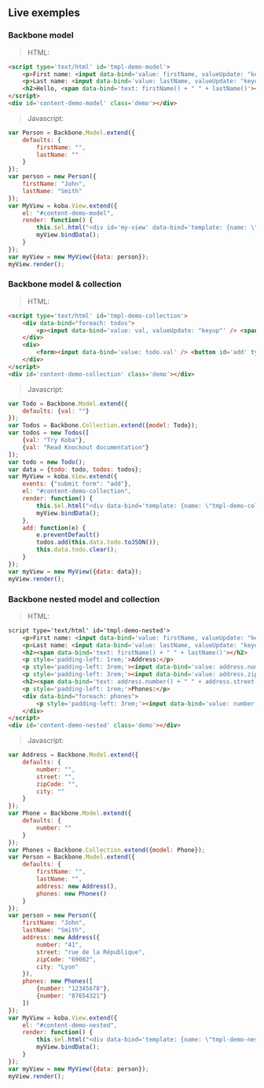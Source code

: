 ## Live exemples

### Backbone model

<script type='text/html' id='tmpl-demo-model'>
    <p>First name: <input data-bind='value: firstName, valueUpdate: "keyup"' /></p>
    <p>Last name: <input data-bind='value: lastName, valueUpdate: "keyup"' /></p>
    <h2>Hello, <span data-bind='text: firstName() + " " + lastName()'></span>!</h2>
</script>
<div id='content-demo-model' class='demo'></div>

<script type="text/javascript">
/*<![CDATA[*/
function demoModel() {
var Person = Backbone.Model.extend({
    defaults: {
        firstName: "",
        lastName: ""
    }
});
var person = new Person({
    firstName: "John",
    lastName: "Smith"
});
var MyView = koba.View.extend({
    el: "#content-demo-model",
    render: function() {
        this.$el.html("<div data-bind='template: {name: \"tmpl-demo-model\"}'></div>");
        myView.bindData();
    }
});
var myView = new MyView({data: person});
myView.render();
};
/*]]>*/
</script>

  > HTML:

~~~ html
<script type='text/html' id='tmpl-demo-model'>
    <p>First name: <input data-bind='value: firstName, valueUpdate: "keyup"' /></p>
    <p>Last name: <input data-bind='value: lastName, valueUpdate: "keyup"' /></p>
    <h2>Hello, <span data-bind='text: firstName() + " " + lastName()'></span>!</h2>
</script>
<div id='content-demo-model' class='demo'></div>
~~~

  > Javascript:

~~~ javascript
var Person = Backbone.Model.extend({
    defaults: {
        firstName: "",
        lastName: ""
    }
});
var person = new Person({
    firstName: "John",
    lastName: "Smith"
});
var MyView = koba.View.extend({
    el: "#content-demo-model",
    render: function() {
        this.$el.html("<div id='my-view' data-bind='template: {name: \"tmpl-demo-model\"}'></div>");
        myView.bindData();
    }
});
var myView = new MyView({data: person});
myView.render();
~~~

### Backbone model & collection

<script type='text/html' id='tmpl-demo-collection'>
    <div data-bind="foreach: todos">
        <p><input data-bind='value: val, valueUpdate: "keyup"' /> <span data-bind='text: val()'></span></p>
    </div>
    <div>
        <form><input data-bind='value: todo.val' /> <button id='add' type='submit'>Add</button></form>
    </div>
</script>
<div id='content-demo-collection' class='demo'></div>

<script type="text/javascript">
/*<![CDATA[*/
function demoCollection() {
var Todo = Backbone.Model.extend({
    defaults: {val: ""}
});
var Todos = Backbone.Collection.extend({model: Todo});
var todos = new Todos([
    {val: "Try Koba"},
    {val: "Read Knockout documentation"}
]);
var todo = new Todo();
var data = {todo: todo, todos: todos};
var MyView = koba.View.extend({
    events: {"submit form": "add"},
    el: "#content-demo-collection",
    render: function() {
        this.$el.html("<div data-bind='template: {name: \"tmpl-demo-collection\"}'></div>");
        myView.bindData();
    },
    add: function(e) {
        e.preventDefault()
        todos.add(this.data.todo.toJSON());
        this.data.todo.clear();
    }
});
var myView = new MyView({data: data});
myView.render();
};
/*]]>*/
</script>

  > HTML:

~~~ html
<script type='text/html' id='tmpl-demo-collection'>
    <div data-bind="foreach: todos">
        <p><input data-bind='value: val, valueUpdate: "keyup"' /> <span data-bind='text: val()'></span></p>
    </div>
    <div>
        <form><input data-bind='value: todo.val' /> <button id='add' type='submit'>Add</button></form>
    </div>
</script>
<div id='content-demo-collection' class='demo'></div>
~~~

  > Javascript:

~~~ javascript
var Todo = Backbone.Model.extend({
    defaults: {val: ""}
});
var Todos = Backbone.Collection.extend({model: Todo});
var todos = new Todos([
    {val: "Try Koba"},
    {val: "Read Knockout documentation"}
]);
var todo = new Todo();
var data = {todo: todo, todos: todos};
var MyView = koba.View.extend({
    events: {"submit form": "add"},
    el: "#content-demo-collection",
    render: function() {
        this.$el.html("<div data-bind='template: {name: \"tmpl-demo-collection\"}'></div>");
        myView.bindData();
    },
    add: function(e) {
        e.preventDefault()
        todos.add(this.data.todo.toJSON());
        this.data.todo.clear();
    }
});
var myView = new MyView({data: data});
myView.render();
~~~

### Backbone nested model and collection

<script type='text/html' id='tmpl-demo-nested'>
    <p>First name: <input data-bind='value: firstName, valueUpdate: "keyup"' /></p>
    <p>Last name: <input data-bind='value: lastName, valueUpdate: "keyup"' /></p>
    <h2><span data-bind='text: firstName() + " " + lastName()'></h2>
    <p style='padding-left: 1rem;'>Address:</p>
    <p style='padding-left: 3rem;'><input data-bind='value: address.number, valueUpdate: "keyup"' /> <input data-bind='value: address.street, valueUpdate: "keyup"' /></p>
    <p style='padding-left: 3rem;'><input data-bind='value: address.zipCode, valueUpdate: "keyup"' /> <input data-bind='value: address.city, valueUpdate: "keyup"' /></p>
    <h2><span data-bind='text: address.number() + " " + address.street() + " " + address.zipCode() + " " + address.city()'></span></h2>
    <p style='padding-left: 1rem;'>Phones:</p>
    <div data-bind="foreach: phones">
        <p style='padding-left: 3rem;'><input data-bind='value: number, valueUpdate: "keyup"' /> <span data-bind='text: number()'></span></p>
    </div>
</script>
<div id='content-demo-nested' class='demo'></div>

<script type="text/javascript">
/*<![CDATA[*/
function demoNested() {
var Address = Backbone.Model.extend({
    defaults: {
        number: "",
        street: "",
        zipCode: "",
        city: ""
    }
});
var Phone = Backbone.Model.extend({
    defaults: {
        number: ""
    }
});
var Phones = Backbone.Collection.extend({model: Phone});
var Person = Backbone.Model.extend({
    defaults: {
        firstName: "",
        lastName: "",
        address: new Address(),
        phones: new Phones()
    }
});
var person = new Person({
    firstName: "John",
    lastName: "Smith",
    address: new Address({
        number: "41",
        street: "rue de la République",
        zipCode: "69002",
        city: "Lyon"
    }),
    phones: new Phones([
        {number: "12345678"},
        {number: "87654321"}
    ])
});
var MyView = koba.View.extend({
    el: "#content-demo-nested",
    render: function() {
        this.$el.html("<div data-bind='template: {name: \"tmpl-demo-nested\"}'></div>");
        myView.bindData();
    }
});
var myView = new MyView({data: person});
myView.render();
};
/*]]>*/
</script>

  > HTML:

~~~ html
script type='text/html' id='tmpl-demo-nested'>
    <p>First name: <input data-bind='value: firstName, valueUpdate: "keyup"' /></p>
    <p>Last name: <input data-bind='value: lastName, valueUpdate: "keyup"' /></p>
    <h2><span data-bind='text: firstName() + " " + lastName()'></h2>
    <p style='padding-left: 1rem;'>Address:</p>
    <p style='padding-left: 3rem;'><input data-bind='value: address.number, valueUpdate: "keyup"' /> <input data-bind='value: address.street, valueUpdate: "keyup"' /></p>
    <p style='padding-left: 3rem;'><input data-bind='value: address.zipCode, valueUpdate: "keyup"' /> <input data-bind='value: address.city, valueUpdate: "keyup"' /></p>
    <h2><span data-bind='text: address.number() + " " + address.street() + " " + address.zipCode() + " " + address.city()'></span></h2>
    <p style='padding-left: 1rem;'>Phones:</p>
    <div data-bind="foreach: phones">
        <p style='padding-left: 3rem;'><input data-bind='value: number, valueUpdate: "keyup"' /> <span data-bind='text: number()'></span></p>
    </div>
</script>
<div id='content-demo-nested' class='demo'></div>
~~~

  > Javascript:

~~~ javascript
var Address = Backbone.Model.extend({
    defaults: {
        number: "",
        street: "",
        zipCode: "",
        city: ""
    }
});
var Phone = Backbone.Model.extend({
    defaults: {
        number: ""
    }
});
var Phones = Backbone.Collection.extend({model: Phone});
var Person = Backbone.Model.extend({
    defaults: {
        firstName: "",
        lastName: "",
        address: new Address(),
        phones: new Phones()
    }
});
var person = new Person({
    firstName: "John",
    lastName: "Smith",
    address: new Address({
        number: "41",
        street: "rue de la République",
        zipCode: "69002",
        city: "Lyon"
    }),
    phones: new Phones([
        {number: "12345678"},
        {number: "87654321"}
    ])
});
var MyView = koba.View.extend({
    el: "#content-demo-nested",
    render: function() {
        this.$el.html("<div data-bind='template: {name: \"tmpl-demo-nested\"}'></div>");
        myView.bindData();
    }
});
var myView = new MyView({data: person});
myView.render();
~~~

<script type="text/javascript">
/*<![CDATA[*/
window.onload = function() {
    demoModel();
    demoCollection();
    demoNested();
}
/*]]>*/
</script>